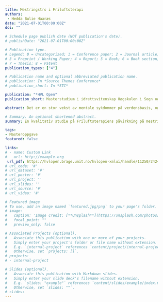 ```yaml
---
title: Mestringstro i Friluftsterapi
authors:
 - Hedda Bulie Haanæs
date: "2021-07-01T00:00:00Z"
doi: ""

# Schedule page publish date (NOT publication's date).
# publishDate: "2021-07-01T00:00:00Z"

# Publication type.
# Legend: 0 = Uncategorized; 1 = Conference paper; 2 = Journal article;
# 3 = Preprint / Working Paper; 4 = Report; 5 = Book; 6 = Book section;
# 7 = Thesis; 8 = Patent
publication_types: ["4"]

# Publication name and optional abbreviated publication name.
# publication: In *Source Themes Conference*
# publication_short: In *STC*

publication: "*HVL Open"
publication_short: Masterstudium i idrettsvitenskap Høgskulen i Sogn og Fjordane mai 2016

abstract: Det er en stor vekst av mentale sykdommer på verdensbasis, og forekomsten øker spesielt blant unge mennesker. Det er derfor nødvendig å identifisere, og ta i bruk alle helsefremmende metoder som er tilgjengelige og effektive. En behandlingsmetode som er relativt ny i Norge, og som kan være en relevant helsefremmende behandling for ungdom, er Friluftsterapi. For at Friluftsterapi skal anses som en behandlingsmetode, er det nødvendig med studier av programmet for å undersøke om det har en positiv effekt. Et element som er antatt å bli påvirket av Friluftsterapien er mestringstro. Målet med prosjektet var å undersøke om behandlingen Friluftsterapi ved Sørlandet sykehus HF kunne påvirke mestringstroen til ungdommer med psykiske problemer. Metoden i studiet er kvalitativ. Det ble benyttet delvis strukturert intervju, og informantene ble intervjuet individuelt. Utvalget bestod av seks informanter, to gutter og fire jenter i alderen 16-18 år. Informantene deltok i samme behandlingsgruppe. Det ble brukt temasentrert analyse for å analysere datamaterialet. Resultatene i studiet viste at Friluftsterapien har en påvirkning på ungdommenes mestringstro gjennom en rekke faktorer i organiseringen av programmet. Grunnlaget for Friluftsterapien skapes i stor grad gjennom deltagelse og opplevelser med naturen som ramme, der kombinasjonen mellom aktiviteter, terapien, terapeutene og gruppa har en positiv betydning for ungdommenes mestringstro.

# Summary. An optional shortened abstract.
summary: En kvalitativ studie på Friluftsterapiens påvirkning på mestringstro.

tags:
- Masteroppgave
featured: false

links:
# - name: Custom Link
#   url: http://example.org
 url_pdf: https://hvlopen.brage.unit.no/hvlopen-xmlui/handle/11250/2424322
# url_code: '#'
# url_dataset: '#'
# url_poster: '#'
# url_project: ''
# url_slides: ''
# url_source: '#'
# url_video: '#'

# Featured image
# To use, add an image named `featured.jpg/png` to your page's folder. 
# image:
#   caption: 'Image credit: [**Unsplash**](https://unsplash.com/photos/pLCdAaMFLTE)'
#   focal_point: ""
#   preview_only: false

# Associated Projects (optional).
#   Associate this publication with one or more of your projects.
#   Simply enter your project's folder or file name without extension.
#   E.g. `internal-project` references `content/project/internal-project/index.md`.
#   Otherwise, set `projects: []`.
# projects:
# - internal-project

# Slides (optional).
#   Associate this publication with Markdown slides.
#   Simply enter your slide deck's filename without extension.
#   E.g. `slides: "example"` references `content/slides/example/index.md`.
#   Otherwise, set `slides: ""`.
# slides:
---
```


<!-- {{% callout note %}}
Click the *Cite* button above to demo the feature to enable visitors to import publication metadata into their reference management software.
{{% /callout %}}

Supplementary notes can be added here, including [code and math](https://sourcethemes.com/academic/docs/writing-markdown-latex/). -->
